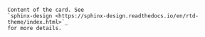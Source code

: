 ```{card} Card Title

Content of the card. See
`sphinx-design <https://sphinx-design.readthedocs.io/en/rtd-theme/index.html>`_
for more details.
```

